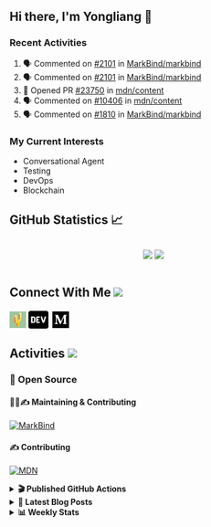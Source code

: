 ## Hi there, I'm Yongliang 👋

### Recent Activities

<!--START_SECTION:activity-->
1. 🗣 Commented on [#2101](https://github.com/MarkBind/markbind/issues/2101) in [MarkBind/markbind](https://github.com/MarkBind/markbind)
2. 🗣 Commented on [#2101](https://github.com/MarkBind/markbind/issues/2101) in [MarkBind/markbind](https://github.com/MarkBind/markbind)
3. 💪 Opened PR [#23750](https://github.com/mdn/content/pull/23750) in [mdn/content](https://github.com/mdn/content)
4. 🗣 Commented on [#10406](https://github.com/mdn/content/issues/10406) in [mdn/content](https://github.com/mdn/content)
5. 🗣 Commented on [#1810](https://github.com/MarkBind/markbind/issues/1810) in [MarkBind/markbind](https://github.com/MarkBind/markbind)
<!--END_SECTION:activity-->

### My Current Interests

- Conversational Agent
- Testing
- DevOps
- Blockchain

## GitHub Statistics :chart_with_upwards_trend:
<div align="center">
<div style="display: flex; align-items: center; justify-content: center;">

[![](https://github-readme-stats-tlylt.vercel.app/api?username=tlylt&show_icons=true&theme=tokyonight&hide_border=true&locale=en)](https://github.com/tlylt)
[![](https://github-readme-streak-stats.herokuapp.com/?user=tlylt&theme=tokyonight&hide_border=true)](https://github.com/tlylt)
</div>
</div>

## Connect With Me <img src="https://media.giphy.com/media/2wh5K5yE3ulp3xgYcG/giphy-downsized.gif" width="30">

<a href="https://www.yongliangliu.com/" target="_blank"><img align="center" src="static/site-icon.png" alt="yongliangliu.com" height="29" width="29" /></a>
<a href="https://dev.to/tlylt" target="_blank"><img align="center" src="static/dev-badge.svg" alt="dev.to/tlylt" height="35" width="35" /></a>
<a href="https://tlylt.medium.com" target="_blank"><img align="center" src="static/medium.png" alt="tlylt.medium.com" height="35" width="35" /></a>

## Activities <img src="https://media.giphy.com/media/WUlplcMpOCEmTGBtBW/giphy.gif" width="30">

### 🔭 Open Source

#### 👷‍♂️✍️ Maintaining & Contributing
[![MarkBind](https://github-readme-stats-tlylt.vercel.app/api/pin/?username=markbind&repo=markbind)](https://github.com/MarkBind/markbind)

#### ✍️ Contributing
[![MDN](https://github-readme-stats-tlylt.vercel.app/api/pin/?username=mdn&repo=content)](https://github.com/mdn/content)

<details>
<summary> <b>🎬 Published GitHub Actions </b> </summary>

[![install-graphviz](https://github-readme-stats-tlylt.vercel.app/api/pin/?username=tlylt&repo=install-graphviz)](https://github.com/tlylt/install-graphviz)

[![reposense-action](https://github-readme-stats-tlylt.vercel.app/api/pin/?username=tlylt&repo=reposense-action)](https://github.com/tlylt/reposense-action)

[![markbin-action](https://github-readme-stats-tlylt.vercel.app/api/pin/?username=markbind&repo=markbind-action)](https://github.com/MarkBind/markbind-action)

</details>

<details>
<summary> <b>📕 Latest Blog Posts</b> </summary>

<!-- BLOG-POST-LIST:START -->
- [Creating a regex-based Markdown parser in TypeScript](https://www.yongliangliu.com/blog/rmark/)
- [Create VSCode Snippets for Markdown Blog Workflows](https://www.yongliangliu.com/blog/vscode-snippets/)
- [My Journey into Open Source](https://www.yongliangliu.com/blog/my-journey-into-open-source/)
- [Resources for Orbital CP2106 Independent Software Development Project](https://www.yongliangliu.com/blog/orbital-prep/)
- [A Brief Description of Ransomware Attacks](https://www.yongliangliu.com/blog/ransomware-essay/)
<!-- BLOG-POST-LIST:END -->

</details>

<details>
<summary> <b>📊 Weekly Stats</b> </summary>

<!--START_SECTION:waka-->
![Code Time](http://img.shields.io/badge/Code%20Time-730%20hrs%207%20mins-blue)

**🐱 My GitHub Data** 

> 🏆 159 Contributions in the Year 2023
 > 
> 📦 334.8 kB Used in GitHub's Storage 
 > 
> 🚫 Not Opted to Hire
 > 
> 📜 148 Public Repositories 
 > 
> 🔑 26 Private Repositories  
 > 
**I'm an Early 🐤** 

```text
🌞 Morning    272 commits    ███████░░░░░░░░░░░░░░░░░░   28.48% 
🌆 Daytime    220 commits    █████░░░░░░░░░░░░░░░░░░░░   23.04% 
🌃 Evening    389 commits    ██████████░░░░░░░░░░░░░░░   40.73% 
🌙 Night      74 commits     ██░░░░░░░░░░░░░░░░░░░░░░░   7.75%

```
📅 **I'm Most Productive on Wednesday** 

```text
Monday       114 commits    ███░░░░░░░░░░░░░░░░░░░░░░   11.94% 
Tuesday      87 commits     ██░░░░░░░░░░░░░░░░░░░░░░░   9.11% 
Wednesday    204 commits    █████░░░░░░░░░░░░░░░░░░░░   21.36% 
Thursday     140 commits    ███░░░░░░░░░░░░░░░░░░░░░░   14.66% 
Friday       179 commits    ████░░░░░░░░░░░░░░░░░░░░░   18.74% 
Saturday     116 commits    ███░░░░░░░░░░░░░░░░░░░░░░   12.15% 
Sunday       115 commits    ███░░░░░░░░░░░░░░░░░░░░░░   12.04%

```


📊 **This Week I Spent My Time On** 

```text
⌚︎ Time Zone: Asia/Singapore

💬 Programming Languages: 
Markdown                 16 hrs 18 mins      ████████████████░░░░░░░░░   66.89% 
TypeScript               4 hrs 17 mins       ████░░░░░░░░░░░░░░░░░░░░░   17.61% 
JavaScript               1 hr 40 mins        █░░░░░░░░░░░░░░░░░░░░░░░░   6.86% 
Other                    1 hr 4 mins         █░░░░░░░░░░░░░░░░░░░░░░░░   4.44% 
HTML                     42 mins             ░░░░░░░░░░░░░░░░░░░░░░░░░   2.92%

```


 Last Updated on 19/01/2023 00:38:34 UTC
<!--END_SECTION:waka-->

</details>
